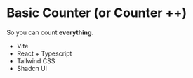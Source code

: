 # Basic Counter (or Counter ++)

So you can count **everything**.

- Vite
- React + Typescript
- Tailwind CSS
- Shadcn UI
